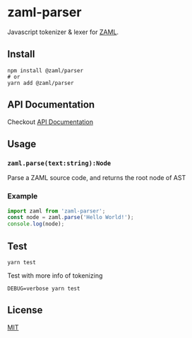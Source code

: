 # zaml-parser

Javascript tokenizer & lexer for [ZAML](https://github.com/nexushubs/zaml-lang).

## Install

```shell
npm install @zaml/parser
# or
yarn add @zaml/parser
```

## API Documentation

Checkout [API Documentation](https://github.com/nexushubs/zaml-lang/tree/master/packages/zaml-parser/docs)

## Usage

### `zaml.parse(text:string):Node`

Parse a ZAML source code, and returns the root node of AST

### Example

```js
import zaml from 'zaml-parser';
const node = zaml.parse('Hello World!');
console.log(node);
```

## Test

```shell
yarn test
```

Test with more info of tokenizing

```shell
DEBUG=verbose yarn test
```

## License

[MIT](./LICENSE)
